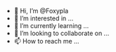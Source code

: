 - 👋 Hi, I’m @Foxypla
- 👀 I’m interested in ...
- 🌱 I’m currently learning ...
- 💞️ I’m looking to collaborate on ...
- 📫 How to reach me ...

<!---
Foxypla/Foxypla is a ✨ special ✨ repository because its `README.md` (this file) appears on your GitHub profile.
You can click the Preview link to take a look at your changes.
--->
